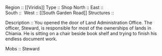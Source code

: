 Region :: [[Viridis]]
Type :: Shop
North :: 
East ::  
South :: 
West :: [[South Garden Road]]
Structures ::

Description :: You opened the door of Land Administration Office. The officer, Steward, is responsible for most of the ownerships of lands in Chiania. He is sitting on a chair beside book shelf and trying to finish his endless document work.

Mobs :: Steward